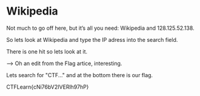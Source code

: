 # Wikipedia

Not much to go off here, but it’s all you need: Wikipedia and 128.125.52.138.


So lets look at Wikipedia and type the IP adress into the search field.

There is one hit so lets look at it.

--> Oh an edit from the Flag artice, interesting.

Lets search for "CTF..." and at the bottom there is our flag.

CTFLearn{cNi76bV2IVERlh97hP}